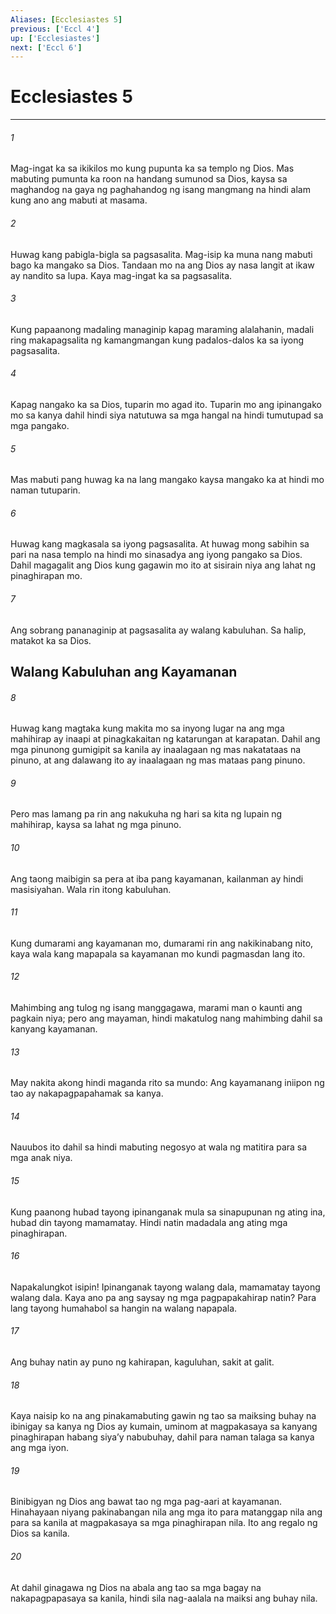 ```yaml
---
Aliases: [Ecclesiastes 5]
previous: ['Eccl 4']
up: ['Ecclesiastes']
next: ['Eccl 6']
---
```

# Ecclesiastes 5

***






















###### 1 










Mag-ingat ka sa ikikilos mo kung pupunta ka sa templo ng Dios. Mas mabuting pumunta ka roon na handang sumunod sa Dios, kaysa sa maghandog na gaya ng paghahandog ng isang mangmang na hindi alam kung ano ang mabuti at masama. 





















###### 2 










Huwag kang pabigla-bigla sa pagsasalita. Mag-isip ka muna nang mabuti bago ka mangako sa Dios. Tandaan mo na ang Dios ay nasa langit at ikaw ay nandito sa lupa. Kaya mag-ingat ka sa pagsasalita. 





















###### 3 










Kung papaanong madaling managinip kapag maraming alalahanin, madali ring makapagsalita ng kamangmangan kung padalos-dalos ka sa iyong pagsasalita. 





















###### 4 










Kapag nangako ka sa Dios, tuparin mo agad ito. Tuparin mo ang ipinangako mo sa kanya dahil hindi siya natutuwa sa mga hangal na hindi tumutupad sa mga pangako. 





















###### 5 










Mas mabuti pang huwag ka na lang mangako kaysa mangako ka at hindi mo naman tutuparin. 





















###### 6 










Huwag kang magkasala sa iyong pagsasalita. At huwag mong sabihin sa pari na nasa templo na hindi mo sinasadya ang iyong pangako sa Dios. Dahil magagalit ang Dios kung gagawin mo ito at sisirain niya ang lahat ng pinaghirapan mo. 





















###### 7 










Ang sobrang pananaginip at pagsasalita ay walang kabuluhan. Sa halip, matakot ka sa Dios.

## Walang Kabuluhan ang Kayamanan 





















###### 8 










Huwag kang magtaka kung makita mo sa inyong lugar na ang mga mahihirap ay inaapi at pinagkakaitan ng katarungan at karapatan. Dahil ang mga pinunong gumigipit sa kanila ay inaalagaan ng mas nakatataas na pinuno, at ang dalawang ito ay inaalagaan ng mas mataas pang pinuno. 





















###### 9 










Pero mas lamang pa rin ang nakukuha ng hari sa kita ng lupain ng mahihirap, kaysa sa lahat ng mga pinuno. 





















###### 10 










Ang taong maibigin sa pera at iba pang kayamanan, kailanman ay hindi masisiyahan. Wala rin itong kabuluhan. 





















###### 11 










Kung dumarami ang kayamanan mo, dumarami rin ang nakikinabang nito, kaya wala kang mapapala sa kayamanan mo kundi pagmasdan lang ito. 





















###### 12 










Mahimbing ang tulog ng isang manggagawa, marami man o kaunti ang pagkain niya; pero ang mayaman, hindi makatulog nang mahimbing dahil sa kanyang kayamanan. 





















###### 13 










May nakita akong hindi maganda rito sa mundo: Ang kayamanang iniipon ng tao ay nakapagpapahamak sa kanya. 





















###### 14 










Nauubos ito dahil sa hindi mabuting negosyo at wala ng matitira para sa mga anak niya. 





















###### 15 










Kung paanong hubad tayong ipinanganak mula sa sinapupunan ng ating ina, hubad din tayong mamamatay. Hindi natin madadala ang ating mga pinaghirapan. 





















###### 16 










Napakalungkot isipin! Ipinanganak tayong walang dala, mamamatay tayong walang dala. Kaya ano pa ang saysay ng mga pagpapakahirap natin? Para lang tayong humahabol sa hangin na walang napapala. 





















###### 17 










Ang buhay natin ay puno ng kahirapan, kaguluhan, sakit at galit. 





















###### 18 










Kaya naisip ko na ang pinakamabuting gawin ng tao sa maiksing buhay na ibinigay sa kanya ng Dios ay kumain, uminom at magpakasaya sa kanyang pinaghirapan habang siyaʼy nabubuhay, dahil para naman talaga sa kanya ang mga iyon. 





















###### 19 










Binibigyan ng Dios ang bawat tao ng mga pag-aari at kayamanan. Hinahayaan niyang pakinabangan nila ang mga ito para matanggap nila ang para sa kanila at magpakasaya sa mga pinaghirapan nila. Ito ang regalo ng Dios sa kanila. 





















###### 20 










At dahil ginagawa ng Dios na abala ang tao sa mga bagay na nakapagpapasaya sa kanila, hindi sila nag-aalala na maiksi ang buhay nila.
